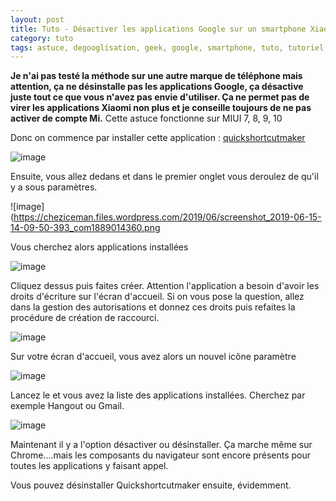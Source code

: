 ```yaml
---
layout: post
title: Tuto - Désactiver les applications Google sur un smartphone Xiaomi
category: tuto
tags: astuce, degooglisation, geek, google, smartphone, tuto, tutoriel, xiaomi
---
```

**Je n'ai pas testé la méthode sur une autre marque de téléphone mais attention, ça ne désinstalle pas les applications Google, ça désactive juste tout ce que vous n'avez pas envie d'utiliser. Ça ne permet pas de virer les applications Xiaomi non plus et je conseille toujours de ne pas activer de compte Mi.** Cette astuce fonctionne sur MIUI 7, 8, 9, 10

Donc on commence par installer cette application : <a href="https://redirect.viglink.com/?format=go&amp;jsonp=vglnk_156060098930915&amp;key=f0a7f91912ae2b52e0700f73990eb321&amp;libId=jwxh9mdb01000n4o000MAhovz9c5k&amp;loc=https%3A%2F%2Fforum.xda-developers.com%2Fredmi-note-3%2Fhow-to%2Fhow-to-disable-google-apps-root-miui8-t3563192&amp;v=1&amp;opt=true&amp;out=https%3A%2F%2Fplay.google.com%2Fstore%2Fapps%2Fdetails%3Fid%3Dcom.sika524.android.quickshortcut&amp;ref=https%3A%2F%2Fduckduckgo.com%2F&amp;title=%5BHOW%20TO%5D%20Disable%20Google%20Apps%20%5Band%20any%20other%20%E2%80%A6%20%7C%20Xiaomi%20Redmi%20Note%203&amp;txt=Playstore%20link">quickshortcutmaker</a>

![image](https://cheziceman.files.wordpress.com/2019/06/screenshot_2019-06-15-14-09-08-792_com2066594134.png)

Ensuite, vous allez dedans et dans le premier onglet vous deroulez de qu'il y a sous paramètres.

![image](https://cheziceman.files.wordpress.com/2019/06/screenshot_2019-06-15-14-09-50-393_com1889014360.png

Vous cherchez alors applications installées

![image](https://cheziceman.files.wordpress.com/2019/06/screenshot_2019-06-15-14-10-51-930_com1154672015.png)

Cliquez dessus puis faites créer. Attention l'application a besoin d'avoir les droits d'écriture sur l'écran d'accueil. Si on vous pose la question, allez dans la gestion des autorisations et donnez ces droits puis refaites la procédure de création de raccourci.

![image](https://cheziceman.files.wordpress.com/2019/06/screenshot_2019-06-15-14-10-56-592_com1745360418.png)

Sur votre écran d'accueil, vous avez alors un nouvel icône paramètre

![image](https://cheziceman.files.wordpress.com/2019/06/screenshot_2019-06-15-14-12-15-766_com137546447.png)

Lancez le et vous avez la liste des applications installées. Cherchez par exemple Hangout ou Gmail.

![image](https://cheziceman.files.wordpress.com/2019/06/screenshot_2019-06-15-14-12-22-636_com894608285.png)

Maintenant il y a l'option désactiver ou désinstaller. Ça marche même sur Chrome....mais les composants du navigateur sont encore présents pour toutes les applications y faisant appel.

Vous pouvez désinstaller Quickshortcutmaker ensuite, évidemment.
